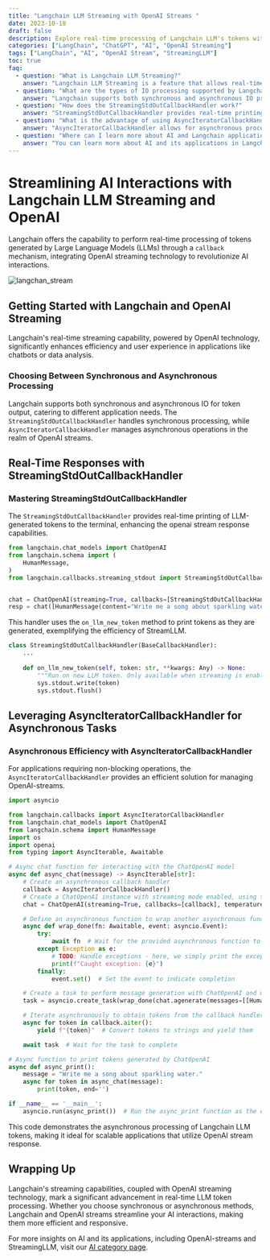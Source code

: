```yaml
---
title: "Langchain LLM Streaming with OpenAI Streams "
date: 2023-10-18
draft: false
description: Explore real-time processing of Langchain LLM's tokens with OpenAI streaming capabilities.
categories: ["LangChain", "ChatGPT", "AI", "OpenAI Streaming"]
tags: ["LangChain", "AI", "OpenAI Stream", "StreamingLLM"]
toc: true
faq:
  - question: "What is Langchain LLM Streaming?"
    answer: "Langchain LLM Streaming is a feature that allows real-time processing of tokens generated by Large Language Models (LLMs) through a callback mechanism."
  - question: "What are the types of IO processing supported by Langchain?"
    answer: "Langchain supports both synchronous and asynchronous IO processing for token output, accommodating different application requirements."
  - question: "How does the StreamingStdOutCallbackHandler work?"
    answer: "StreamingStdOutCallbackHandler provides real-time printing of LLM-generated tokens to the terminal using the `on_llm_new_token` method."
  - question: "What is the advantage of using AsyncIteratorCallbackHandler?"
    answer: "AsyncIteratorCallbackHandler allows for asynchronous processing of Langchain LLM tokens, making it ideal for scalable and non-blocking operations."
  - question: "Where can I learn more about AI and Langchain applications?"
    answer: "You can learn more about AI and its applications in Langchain by visiting the AI category page on our website."
---
```


# Streamlining AI Interactions with Langchain LLM Streaming and OpenAI

Langchain offers the capability to perform real-time processing of tokens generated by Large Language Models (LLMs) through a `callback` mechanism, integrating OpenAI streaming technology to revolutionize AI interactions.

![langchan_stream](/img/langchain_stream.png)

## Getting Started with Langchain and OpenAI Streaming

Langchain's real-time streaming capability, powered by OpenAI technology, significantly enhances efficiency and user experience in applications like chatbots or data analysis.

### Choosing Between Synchronous and Asynchronous Processing

Langchain supports both synchronous and asynchronous IO for token output, catering to different application needs. The `StreamingStdOutCallbackHandler` handles synchronous processing, while `AsyncIteratorCallbackHandler` manages asynchronous operations in the realm of OpenAI streams.


## Real-Time Responses with StreamingStdOutCallbackHandler
### Mastering StreamingStdOutCallbackHandler
The `StreamingStdOutCallbackHandler` provides real-time printing of LLM-generated tokens to the terminal, enhancing the openai stream response capabilities.

```python
from langchain.chat_models import ChatOpenAI
from langchain.schema import (
    HumanMessage,
)
from langchain.callbacks.streaming_stdout import StreamingStdOutCallbackHandler


chat = ChatOpenAI(streaming=True, callbacks=[StreamingStdOutCallbackHandler()], temperature=0)
resp = chat([HumanMessage(content="Write me a song about sparkling water.")])
```

This handler uses the `on_llm_new_token` method to print tokens as they are generated, exemplifying the efficiency of StreamLLM.

```python
class StreamingStdOutCallbackHandler(BaseCallbackHandler):
	...
	
	def on_llm_new_token(self, token: str, **kwargs: Any) -> None:
		"""Run on new LLM token. Only available when streaming is enabled."""
		sys.stdout.write(token)
		sys.stdout.flush()

```

## Leveraging AsyncIteratorCallbackHandler for Asynchronous Tasks
### Asynchronous Efficiency with AsyncIteratorCallbackHandler
For applications requiring non-blocking operations, the `AsyncIteratorCallbackHandler` provides an efficient solution for managing OpenAI-streams.


```python
import asyncio

from langchain.callbacks import AsyncIteratorCallbackHandler
from langchain.chat_models import ChatOpenAI
from langchain.schema import HumanMessage
import os
import openai
from typing import AsyncIterable, Awaitable

# Async chat function for interacting with the ChatOpenAI model
async def async_chat(message) -> AsyncIterable[str]:
    # Create an asynchronous callback handler
    callback = AsyncIteratorCallbackHandler()
    # Create a ChatOpenAI instance with streaming mode enabled, using the callback handler and a temperature parameter
    chat = ChatOpenAI(streaming=True, callbacks=[callback], temperature=0)

    # Define an asynchronous function to wrap another asynchronous function and signal completion or exceptions using an event
    async def wrap_done(fn: Awaitable, event: asyncio.Event):
        try:
            await fn  # Wait for the provided asynchronous function to complete
        except Exception as e:
            # TODO: Handle exceptions - here, we simply print the exception information
            print(f"Caught exception: {e}")
        finally:
            event.set()  # Set the event to indicate completion

    # Create a task to perform message generation with ChatOpenAI and monitor the completion event of the callback handler
    task = asyncio.create_task(wrap_done(chat.agenerate(messages=[[HumanMessage(content=message)]], callback.done))

    # Iterate asynchronously to obtain tokens from the callback handler
    async for token in callback.aiter():
        yield f"{token}"  # Convert tokens to strings and yield them

    await task  # Wait for the task to complete

# Async function to print tokens generated by ChatOpenAI
async def async_print():
    message = "Write me a song about sparkling water."
    async for token in async_chat(message):
        print(token, end='')

if __name__ == '__main__':
    asyncio.run(async_print())  # Run the async_print function as the entry point
```

This code demonstrates the asynchronous processing of Langchain LLM tokens, making it ideal for scalable applications that utilize OpenAI stream response.



## Wrapping Up
Langchain's streaming capabilities, coupled with OpenAI streaming technology, mark a significant advancement in real-time LLM token processing. Whether you choose synchronous or asynchronous methods, Langchain and OpenAI streams streamline your AI interactions, making them more efficient and responsive.

For more insights on AI and its applications, including OpenAI-streams and StreamingLLM, visit our [AI category page](/categories/ai/).



